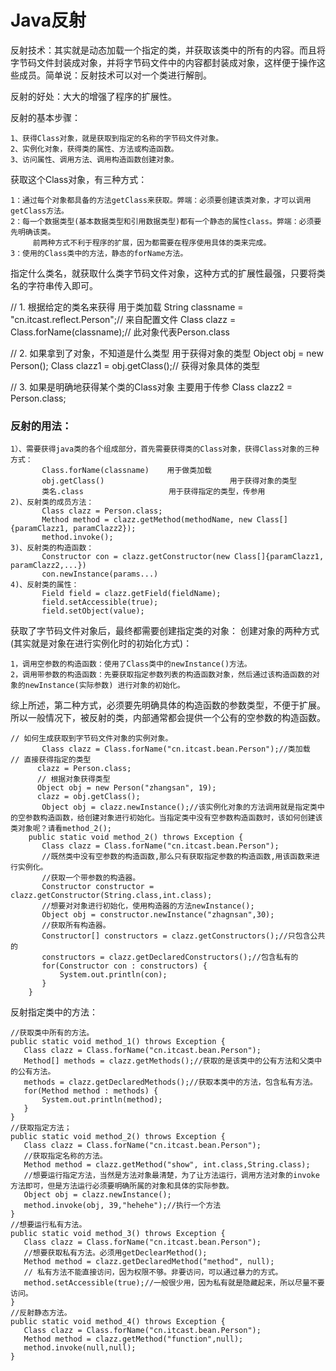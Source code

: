 # Java反射
反射技术：其实就是动态加载一个指定的类，并获取该类中的所有的内容。而且将字节码文件封装成对象，并将字节码文件中的内容都封装成对象，这样便于操作这些成员。简单说：反射技术可以对一个类进行解剖。

反射的好处：大大的增强了程序的扩展性。

反射的基本步骤：

    1、获得Class对象，就是获取到指定的名称的字节码文件对象。
    2、实例化对象，获得类的属性、方法或构造函数。
    3、访问属性、调用方法、调用构造函数创建对象。
获取这个Class对象，有三种方式：

    1：通过每个对象都具备的方法getClass来获取。弊端：必须要创建该类对象，才可以调用getClass方法。
    2：每一个数据类型(基本数据类型和引用数据类型)都有一个静态的属性class。弊端：必须要先明确该类。
         前两种方式不利于程序的扩展，因为都需要在程序使用具体的类来完成。
    3：使用的Class类中的方法，静态的forName方法。
指定什么类名，就获取什么类字节码文件对象，这种方式的扩展性最强，只要将类名的字符串传入即可。

// 1. 根据给定的类名来获得  用于类加载
String classname = "cn.itcast.reflect.Person";// 来自配置文件
Class clazz = Class.forName(classname);// 此对象代表Person.class

// 2. 如果拿到了对象，不知道是什么类型   用于获得对象的类型
Object obj = new Person();
Class clazz1 = obj.getClass();// 获得对象具体的类型

// 3. 如果是明确地获得某个类的Class对象  主要用于传参
Class clazz2 = Person.class; 
### 反射的用法：

    1）、需要获得java类的各个组成部分，首先需要获得类的Class对象，获得Class对象的三种方式：
           Class.forName(classname)    用于做类加载
           obj.getClass()                            用于获得对象的类型
           类名.class                   用于获得指定的类型，传参用
    2)、反射类的成员方法：
           Class clazz = Person.class;
           Method method = clazz.getMethod(methodName, new Class[]{paramClazz1, paramClazz2});
           method.invoke();
    3)、反射类的构造函数：
           Constructor con = clazz.getConstructor(new Class[]{paramClazz1, paramClazz2,...})
           con.newInstance(params...)
    4)、反射类的属性：
           Field field = clazz.getField(fieldName);
           field.setAccessible(true);
           field.setObject(value);
获取了字节码文件对象后，最终都需要创建指定类的对象：
创建对象的两种方式(其实就是对象在进行实例化时的初始化方式)：

    1，调用空参数的构造函数：使用了Class类中的newInstance()方法。
    2，调用带参数的构造函数：先要获取指定参数列表的构造函数对象，然后通过该构造函数的对象的newInstance(实际参数) 进行对象的初始化。
综上所述，第二种方式，必须要先明确具体的构造函数的参数类型，不便于扩展。所以一般情况下，被反射的类，内部通常都会提供一个公有的空参数的构造函数。

    // 如何生成获取到字节码文件对象的实例对象。
           Class clazz = Class.forName("cn.itcast.bean.Person");//类加载
    // 直接获得指定的类型
          clazz = Person.class;
          // 根据对象获得类型
          Object obj = new Person("zhangsan", 19);
          clazz = obj.getClass();
           Object obj = clazz.newInstance();//该实例化对象的方法调用就是指定类中的空参数构造函数，给创建对象进行初始化。当指定类中没有空参数构造函数时，该如何创建该类对象呢？请看method_2();
        public static void method_2() throws Exception {
           Class clazz = Class.forName("cn.itcast.bean.Person");
           //既然类中没有空参数的构造函数,那么只有获取指定参数的构造函数,用该函数来进行实例化。
           //获取一个带参数的构造器。
           Constructor constructor = clazz.getConstructor(String.class,int.class);
           //想要对对象进行初始化，使用构造器的方法newInstance();
           Object obj = constructor.newInstance("zhagnsan",30);
           //获取所有构造器。
           Constructor[] constructors = clazz.getConstructors();//只包含公共的
           constructors = clazz.getDeclaredConstructors();//包含私有的
           for(Constructor con : constructors) {
               System.out.println(con);
           }
        }
反射指定类中的方法：

    //获取类中所有的方法。
    public static void method_1() throws Exception {
       Class clazz = Class.forName("cn.itcast.bean.Person");
       Method[] methods = clazz.getMethods();//获取的是该类中的公有方法和父类中的公有方法。
       methods = clazz.getDeclaredMethods();//获取本类中的方法，包含私有方法。
       for(Method method : methods) {
           System.out.println(method);
       }
    }
    //获取指定方法；
    public static void method_2() throws Exception {
       Class clazz = Class.forName("cn.itcast.bean.Person");
       //获取指定名称的方法。
       Method method = clazz.getMethod("show", int.class,String.class);
       //想要运行指定方法，当然是方法对象最清楚，为了让方法运行，调用方法对象的invoke方法即可，但是方法运行必须要明确所属的对象和具体的实际参数。
       Object obj = clazz.newInstance();
       method.invoke(obj, 39,"hehehe");//执行一个方法
    }
    //想要运行私有方法。
    public static void method_3() throws Exception {
       Class clazz = Class.forName("cn.itcast.bean.Person");
       //想要获取私有方法。必须用getDeclearMethod();
       Method method = clazz.getDeclaredMethod("method", null);
       // 私有方法不能直接访问，因为权限不够。非要访问，可以通过暴力的方式。
       method.setAccessible(true);//一般很少用，因为私有就是隐藏起来，所以尽量不要访问。
    }
    //反射静态方法。
    public static void method_4() throws Exception {
       Class clazz = Class.forName("cn.itcast.bean.Person");
       Method method = clazz.getMethod("function",null);
       method.invoke(null,null);
    }